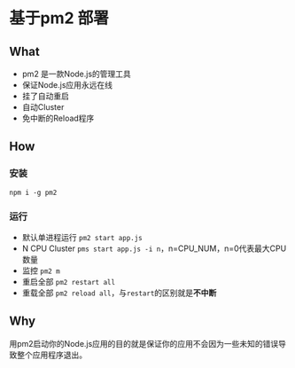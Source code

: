 # 基于pm2 部署

## What
- pm2 是一款Node.js的管理工具
- 保证Node.js应用永远在线
- 挂了自动重启
- 自动Cluster
- 免中断的Reload程序

## How
### 安装
```
npm i -g pm2
```


### 运行
- 默认单进程运行 `pm2 start app.js`
- N CPU Cluster `pms start app.js -i n`，n=CPU_NUM，n=0代表最大CPU数量
- 监控 `pm2 m`
- 重启全部 `pm2 restart all`
- 重载全部 `pm2 reload all`，与`restart`的区别就是**不中断**

## Why
用pm2启动你的Node.js应用的目的就是保证你的应用不会因为一些未知的错误导致整个应用程序退出。
